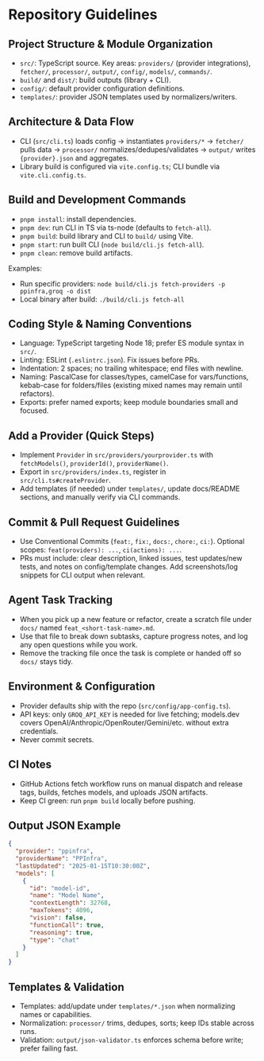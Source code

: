 # Repository Guidelines

## Project Structure & Module Organization
- `src/`: TypeScript source. Key areas: `providers/` (provider integrations), `fetcher/`, `processor/`, `output/`, `config/`, `models/`, `commands/`.
- `build/` and `dist/`: build outputs (library + CLI).
- `config/`: default provider configuration definitions.
- `templates/`: provider JSON templates used by normalizers/writers.

## Architecture & Data Flow
- CLI (`src/cli.ts`) loads config → instantiates `providers/*` → `fetcher/` pulls data → `processor/` normalizes/dedupes/validates → `output/` writes `{provider}.json` and aggregates.
- Library build is configured via `vite.config.ts`; CLI bundle via `vite.cli.config.ts`.

## Build and Development Commands
- `pnpm install`: install dependencies.
- `pnpm dev`: run CLI in TS via ts-node (defaults to `fetch-all`).
- `pnpm build`: build library and CLI to `build/` using Vite.
- `pnpm start`: run built CLI (`node build/cli.js fetch-all`).
- `pnpm clean`: remove build artifacts.

Examples:
- Run specific providers: `node build/cli.js fetch-providers -p ppinfra,groq -o dist`
- Local binary after build: `./build/cli.js fetch-all`

## Coding Style & Naming Conventions
- Language: TypeScript targeting Node 18; prefer ES module syntax in `src/`.
- Linting: ESLint (`.eslintrc.json`). Fix issues before PRs.
- Indentation: 2 spaces; no trailing whitespace; end files with newline.
- Naming: PascalCase for classes/types, camelCase for vars/functions, kebab-case for folders/files (existing mixed names may remain until refactors).
- Exports: prefer named exports; keep module boundaries small and focused.

## Add a Provider (Quick Steps)
- Implement `Provider` in `src/providers/yourprovider.ts` with `fetchModels()`, `providerId()`, `providerName()`.
- Export in `src/providers/index.ts`, register in `src/cli.ts#createProvider`.
- Add templates (if needed) under `templates/`, update docs/README sections, and manually verify via CLI commands.

## Commit & Pull Request Guidelines
- Use Conventional Commits (`feat:`, `fix:`, `docs:`, `chore:`, `ci:`). Optional scopes: `feat(providers): ...`, `ci(actions): ...`.
- PRs must include: clear description, linked issues, test updates/new tests, and notes on config/template changes. Add screenshots/log snippets for CLI output when relevant.

## Agent Task Tracking
- When you pick up a new feature or refactor, create a scratch file under `docs/` named `feat_<short-task-name>.md`.
- Use that file to break down subtasks, capture progress notes, and log any open questions while you work.
- Remove the tracking file once the task is complete or handed off so `docs/` stays tidy.

## Environment & Configuration
- Provider defaults ship with the repo (`src/config/app-config.ts`).
- API keys: only `GROQ_API_KEY` is needed for live fetching; models.dev covers OpenAI/Anthropic/OpenRouter/Gemini/etc. without extra credentials.
- Never commit secrets.

## CI Notes
- GitHub Actions fetch workflow runs on manual dispatch and release tags, builds, fetches models, and uploads JSON artifacts.
- Keep CI green: run `pnpm build` locally before pushing.

## Output JSON Example
```json
{
  "provider": "ppinfra",
  "providerName": "PPInfra",
  "lastUpdated": "2025-01-15T10:30:00Z",
  "models": [
    {
      "id": "model-id",
      "name": "Model Name",
      "contextLength": 32768,
      "maxTokens": 4096,
      "vision": false,
      "functionCall": true,
      "reasoning": true,
      "type": "chat"
    }
  ]
}
```

## Templates & Validation
- Templates: add/update under `templates/*.json` when normalizing names or capabilities.
- Normalization: `processor/` trims, dedupes, sorts; keep IDs stable across runs.
- Validation: `output/json-validator.ts` enforces schema before write; prefer failing fast.
